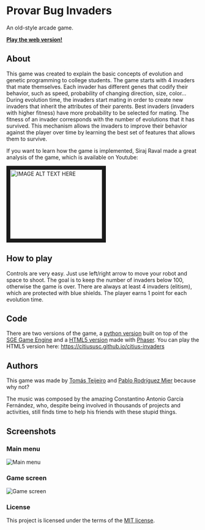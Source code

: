 # Provar Bug Invaders

An old-style arcade game. 

__[Play the web version!]()__

## About

This game was created to explain the basic concepts of evolution and genetic programming to college students. The game starts with 4 invaders that mate themselves. Each invader has different genes that codify their behavior, such as speed, probability of changing direction, size, color... During evolution time, the invaders start mating in order to create new invaders that inherit the attributes of their parents. Best invaders (invaders with higher fitness) have more probability to be selected for mating. The fitness of an invader corresponds with the number of evolutions that it has survived. This mechanism allows the invaders to improve their behavior against the player over time by learning the best set of features that allows them to survive.

If you want to learn how the game is implemented, Siraj Raval made a great analysis of the game, which is available on Youtube:

<a href="http://www.youtube.com/watch?feature=player_embedded&v=rGWBo0JGf50
" target="_blank"><img src="http://img.youtube.com/vi/rGWBo0JGf50/0.jpg" 
alt="IMAGE ALT TEXT HERE" width="240" height="180" border="10" /></a>

## How to play

Controls are very easy. Just use left/right arrow to move your robot and space to shoot. The goal is to keep the number of invaders below 100, otherwise the game is over. There are always at least 4 invaders (elitism), which are protected with blue shields. The player earns 1 point for each evolution time.

## Code

There are two versions of the game, a [python version](https://github.com/citiususc/citius-invaders/tree/master/python) built on top of the [SGE Game Engine](http://pythonhosted.org/sge-pygame/index.html) and a [HTML5 version](https://github.com/citiususc/citius-invaders/tree/master/js) made with [Phaser](http://phaser.io/). You can play the HTML5 version here: https://citiususc.github.io/citius-invaders

## Authors

This game was made by [Tomás Teijeiro](https://github.com/tomas-teijeiro) and [Pablo Rodríguez Mier](https://github.com/pablormier) because why not?

The music was composed by the amazing Constantino Antonio García Fernández, who, despite being involved in thousands of projects and activities, still finds time to help his friends with these stupid things.

## Screenshots

### Main menu
![Main menu](https://github.com/citiususc/citius-invaders/blob/2481bac3c424a95fbb782de329dceb0f059e9a09/screenshots/main-menu.png?raw=true)

### Game screen
![Game screen](https://github.com/citiususc/citius-invaders/blob/2481bac3c424a95fbb782de329dceb0f059e9a09/screenshots/game.png?raw=true)

### License

This project is licensed under the terms of the [MIT license](LICENSE).

